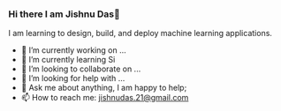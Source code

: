 ### Hi there I am Jishnu Das👋
I am learning to design, build, and deploy machine learning applications.


- 🔭 I’m currently working on ...
- 🌱 I’m currently learning Si
- 👯 I’m looking to collaborate on ...
- 🤔 I’m looking for help with ...
- 💬 Ask me about anything, I am happy to help;
- 📫 How to reach me: jishnudas.21@gmail.com

